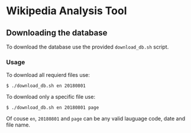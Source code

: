 # Wikipedia Analysis Tool #

## Downloading the database ## 

To download the database use the provided `download_db.sh` script.

### Usage ###

To download all requierd files use:

```
$ ./download_db.sh en 20180801
```

To download only a specific file use:
```
$ ./download_db.sh en 20180801 page
```

Of couse `en`, `20180801` and `page` can be any valid lauguage code, date and file name.
